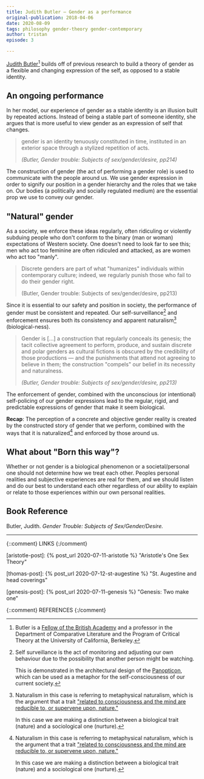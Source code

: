 ```yaml
---
title: Judith Butler – Gender as a performance
original-publication: 2018-04-06
date: 2020-08-09
tags: philosophy gender-theory gender-contemporary
author: tristan
episode: 3

---
```


[Judith Butler][judith-butler][^judith-creds] builds off of
previous research to build a theory of gender as a flexible and changing
expression of the self, as opposed to a stable identity. 

[^judith-creds]: Butler is a [Fellow of the British Academy][british-academy]
    and a professor in the Department of Comparative Literature and the Program
    of Critical Theory at the University of California, Berkeley.

## An ongoing performance 

In her model, our experience of gender as a stable identity is an illusion
built by repeated actions. Instead of being a stable part of someone identity,
she argues that is more useful to view gender as an expression of self that
changes.

> gender is an identity tenuously constituted in time, instituted in an
> exterior space through a stylized repetition of acts.
>
> *(Butler, Gender trouble: Subjects of sex/gender/desire, pp214)*

The construction of gender (the act of performing a gender role) is used
to communicate with the people around us. We use gender expression in order to
signify our position in a gender hierarchy and the roles that we take on. Our
bodies (a politically and socially regulated medium) are the essential prop we
use to convey our gender.

## "Natural" gender

As a society, we enforce these ideas regularly, often ridiculing or violently
subduing people who don't conform to the binary (man or woman) expectations
of Western society. One doesn't need to look far to see this; men who act too
feminine are often ridiculed and attacked, as are women who act too "manly".

> Discrete genders are part of what "humanizes" individuals within contemporary
> culture; indeed, we regularly punish those who fail to do their gender 
> right.
>
> (Butler, Gender trouble: Subjects of sex/gender/desire, pp213)

Since it is essential to our safety and position in society, the performance
of gender must be consistent and repeated. Our
self-surveillance[^self-surveillance] and enforcement ensures both its
consistency and apparent naturalism[^define-naturalism] (biological-ness).

> Gender is […] a construction that regularly conceals its genesis; the tacit
> collective agreement to perform, produce, and sustain discrete and polar
> genders as cultural fictions is obscured by the credibility of those
> productions — and the punishments that attend not agreeing to believe in them;
> the construction "compels" our belief in its necessity and
> naturalness.
> 
> *(Butler, Gender trouble: Subjects of sex/gender/desire, pp213)*

The enforcement of gender, combined with the unconscious (or intentional)
self-policing of our gender expressions lead to the regular, rigid, and
predictable expressions of gender that make it seem biological.

**Recap**: The perception of a concrete and objective gender reality is created
by the constructed story of gender that we perform, combined with the ways that
it is naturalized[^define-naturalism] and enforced by those around us.


[^self-surveillance]: Self surveillance is the act of monitoring and adjusting
    our own behaviour due to the possibility that another person might be
    watching.

    This is demonstrated in the architectural design of the
    [Panopticon][wiki-panopticon], which can be used as a metaphor for the
    self-consciousness of our current society.

[^define-naturalism]: Naturalism in this case is referring to metaphysical
    naturalism, which is the argument that a trait ["related to consciousness
    and the mind are reducible to, or supervene upon, nature."][wiki-naturalism]

    In this case we are making a distinction between a biological trait
    (nature) and a sociological one (nurture).

## What about "Born this way"?

Whether or not gender is a biological phenomenon or a societal/personal one
should not determine how we treat each other. Peoples personal realities and
subjective experiences are real for them, and we should listen and do our best
to understand each other regardless of our ability to explain or relate to
those experiences within our own personal realities.

## Book Reference

Butler, Judith. *Gender Trouble: Subjects of Sex/Gender/Desire.*

---

{::comment} LINKS {:/comment}

[gender-history]: /projects/gender-history.html
    "Gender history project"

[aristotle-post]: {% post_url 2020-07-11-aristotle %}
    "Aristotle's One Sex Theory"

[thomas-post]: {% post_url 2020-07-12-st-augestine %}
    "St. Augestine and head coverings"

[genesis-post]: {% post_url 2020-07-11-genesis %}
    "Genesis: Two make one"

[judith-butler]: https://vcresearch.berkeley.edu/faculty/judith-butler 
    "Judith Butler | Research UC Berkeley"

[british-academy]: https://www.britac.ac.uk/ "The British Academy" 

[wiki-naturalism]: https://en.wikipedia.org/wiki/Naturalism_(philosophy)

[wiki-panopticon]: https://en.wikipedia.org/wiki/Panopticon#Criticism_and_use_as_metaphor

{::comment} REFERENCES {:/comment}

[^the-second-sex]: De Beauvoir, Simone. The Second Sex. Random House, 2014.

[^gender]: Kessler, Suzanne J., and Wendy McKenna. Gender: An
    Ethnomethodological Approach. University of Chicago Press, 1985.

[^the-order-of-things]: Foucault, Michel. The Order of Things: An Archaeology
    of the Human Sciences. 1st American ed.-, Pantheon Books, 1970.

[^sister-outsider]: Lorde, Audre. Sister Outsider: Essays and Speeches.
    Crossing Press, c2007.
